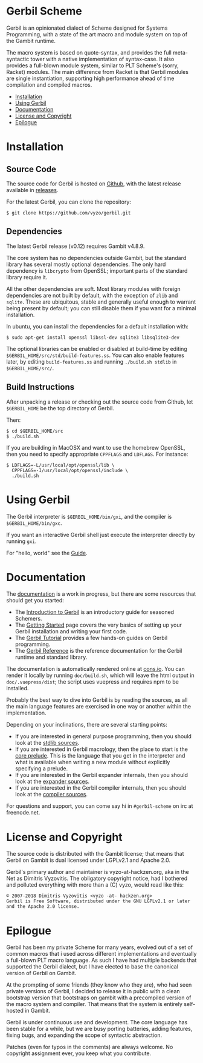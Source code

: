# Gerbil Scheme

Gerbil is an opinionated dialect of Scheme designed for Systems Programming,
with a state of the art macro and module system on top of the Gambit runtime.

The macro system is based on quote-syntax, and provides the full
meta-syntactic tower with a native implementation of syntax-case.
It also provides a full-blown module system, similar to PLT Scheme's
(sorry, Racket) modules. The main difference from Racket is that
Gerbil modules are single instantiation, supporting high performance
ahead of time compilation and compiled macros.

<!-- toc -->

- [Installation](#installation)
- [Using Gerbil](#using-gerbil)
- [Documentation](#documentation)
- [License and Copyright](#license-and-copyright)
- [Epilogue](#epilogue)

<!-- tocstop -->

# Installation
## Source Code
The source code for Gerbil is hosted on [Github](https://github.com/vyzo/gerbil),
with the latest release available in [releases](https://github.com/vyzo/gerbil/releases).

For the latest Gerbil, you can clone the repository:
```
$ git clone https://github.com/vyzo/gerbil.git
```

## Dependencies

The latest Gerbil release (v0.12) requires Gambit v4.8.9.

The core system has no dependencies outside Gambit, but the standard
library has several mostly optional dependencies. The only hard dependency
is `libcrypto` from OpenSSL; important parts of the standard library
require it.

All the other dependencies are soft.
Most library modules with foreign dependencies are not built by default,
with the exception of `zlib` and `sqlite`. These are ubiquitous, stable
and generally useful enough to warrant being present by default;
you can still disable them if you want for a minimal installation.

In ubuntu, you can install the dependencies for a default installation with:
```
$ sudo apt-get install openssl libssl-dev sqlite3 libsqlite3-dev
```

The optional libraries can be enabled or disabled at build-time
by editing `$GERBIL_HOME/src/std/build-features.ss`.
You can also enable features later, by editing `build-features.ss` and
running `./build.sh stdlib` in `$GERBIL_HOME/src/`.


## Build Instructions
After unpacking a release or checking out the source code from Github, let
`$GERBIL_HOME` be the top directory of Gerbil.

Then:
```
$ cd $GERBIL_HOME/src
$ ./build.sh
```

If you are building in MacOSX and want to use the homebrew OpenSSL,
then you need to specify appropriate `CPPFLAGS` and `LDFLAGS`.
For instance:
```
$ LDFLAGS=-L/usr/local/opt/openssl/lib \
  CPPFLAGS=-I/usr/local/opt/openssl/include \
  ./build.sh
```

# Using Gerbil
The Gerbil interpreter is `$GERBIL_HOME/bin/gxi`, and the compiler is
`$GERBIL_HOME/bin/gxc`.

If you want an interactive Gerbil shell just execute the interpreter
directly by running `gxi`.

For "hello, world" see the [Guide](https://cons.io/guide/intro.html#hello-world).

# Documentation

The [documentation](https://cons.io) is a work in progress, but there are some resources
that should get you started:
- The [Introduction to Gerbil](https://cons.io/guide/intro.html) is an introductory guide
  for seasoned Schemers.
- The [Getting Started](https://cons.io/guide/getting-started.html) page covers the very basics
  of setting up your Gerbil installation and writing your first code.
- The [Gerbil Tutorial](https://cons.io/tutorials/) provides a few hands-on guides
  on Gerbil programming.
- The [Gerbil Reference](https://cons.io/reference/) is the reference documentation for the
  Gerbil runtime and standard library.

The documentation is automatically rendered online at [cons.io](https://cons.io).
You can render it locally by running `doc/build.sh`, which will leave
the html output in `doc/.vuepress/dist`; the script uses vuepress and
requires npm to be installed.

Probably the best way to dive into Gerbil is by reading the sources,
as all the main language features are exercised in one way or another
within the implementation.

Depending on your inclinations, there are several starting points:
- If you are interested in general purpose programming, then you should look at
  the [stdlib sources](src/std).
- If you are interested in Gerbil macrology, then the place to start is the [core prelude](src/gerbil/prelude/core.ss).
  This is the language that you get in the interpreter and what is available
  when writing a new module without explicitly specifying a prelude.
- If you are interested in the Gerbil expander internals, then you should look at
  the [expander sources](src/gerbil/expander).
- If you are interested in the Gerbil compiler internals, then you should look at
  the [compiler sources](src/gerbil/compiler).

For questions and support, you can come say hi in `#gerbil-scheme` on irc at freenode.net.

# License and Copyright

The source code is distributed with the Gambit license; that means
that Gerbil on Gambit is dual licensed under LGPLv2.1 and Apache 2.0.

Gerbil's primary author and maintainer is vyzo-at-hackzen.org, aka in
the Net as Dimitris Vyzovitis. The obligatory copyright notice, had I
bothered and polluted everything with more than a (C) vyzo, would read
like this:

```
© 2007-2018 Dimitris Vyzovitis <vyzo -at- hackzen.org>
Gerbil is Free Software, distributed under the GNU LGPLv2.1 or later
and the Apache 2.0 license.
```

# Epilogue

Gerbil has been my private Scheme for many years, evolved out of a set
of common macros that i used across different implementations and
eventually a full-blown PLT macro language. As such I have had
multiple backends that supported the Gerbil dialect, but I have
elected to base the canonical version of Gerbil on Gambit.

At the prompting of some friends (they know who they are), who
had seen private versions of Gerbil, I decided to release it in public
with a clean bootstrap version that bootstraps on gambit with a precompiled
version of the macro system and compiler.
That means that the system is entirely self-hosted in Gambit.

Gerbil is under continuous use and development.
The core language has been stable for a while, but we are busy porting
batteries, adding features, fixing bugs, and expanding the scope of
syntactic abstraction.

Patches (even for typos in the comments) are always welcome.
No copyright assignment ever, you keep what you contribute.
